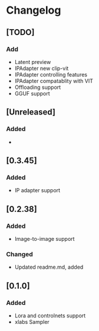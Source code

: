 # Changelog

## [TODO]

### Add

- Latent preview
- IPAdapter new clip-vit
- IPAdapter controlling features
- IPAdapter compatablity with VIT
- Offloading support
- GGUF support

## [Unreleased]

### Added
- 

## [0.3.45]

### Added

- IP adapter support


## [0.2.38]

### Added

- Image-to-image support

### Changed

- Updated readme.md, added

## [0.1.0]

### Added

- Lora and controlnets support
- xlabs Sampler
